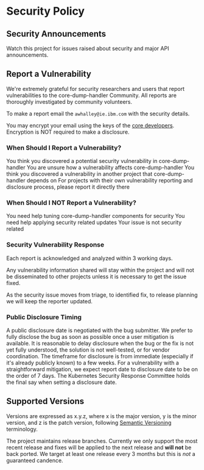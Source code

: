 # Security Policy 

## Security Announcements
Watch this project for issues raised about security and major API announcements.

## Report a Vulnerability
We're extremely grateful for security researchers and users that report vulnerabilities to the core-dump-handler Community. All reports are thoroughly investigated by community volunteers.

To make a report email the `awhalley@ie.ibm.com` with the security details.

You may encrypt your email using the keys of the [core developers](https://keybase.io/antonwhalley). Encryption is NOT required to make a disclosure.

### When Should I Report a Vulnerability?

You think you discovered a potential security vulnerability in core-dump-handler
You are unsure how a vulnerability affects core-dump-handler
You think you discovered a vulnerability in another project that core-dump-handler depends on
For projects with their own vulnerability reporting and disclosure process, please report it directly there

### When Should I NOT Report a Vulnerability?
You need help tuning core-dump-handler components for security
You need help applying security related updates
Your issue is not security related

### Security Vulnerability Response
Each report is acknowledged and analyzed within 3 working days.

Any vulnerability information shared will stay within the project and will not be disseminated to other projects unless it is necessary to get the issue fixed.

As the security issue moves from triage, to identified fix, to release planning we will keep the reporter updated.

### Public Disclosure Timing
A public disclosure date is negotiated with the bug submitter. We prefer to fully disclose the bug as soon as possible once a user mitigation is available. It is reasonable to delay disclosure when the bug or the fix is not yet fully understood, the solution is not well-tested, or for vendor coordination. The timeframe for disclosure is from immediate (especially if it's already publicly known) to a few weeks. For a vulnerability with a straightforward mitigation, we expect report date to disclosure date to be on the order of 7 days. The Kubernetes Security Response Committee holds the final say when setting a disclosure date.

## Supported Versions

Versions are expressed as x.y.z, where x is the major version, y is the minor version, and z is the patch version, following [Semantic Versioning](https://semver.org/) terminology.

The project maintains release branches. Currently we only support the most recent release and fixes will be applied to the next release and **will not** be back ported. We target at least one release every 3 months but this is *not* a guaranteed candence.